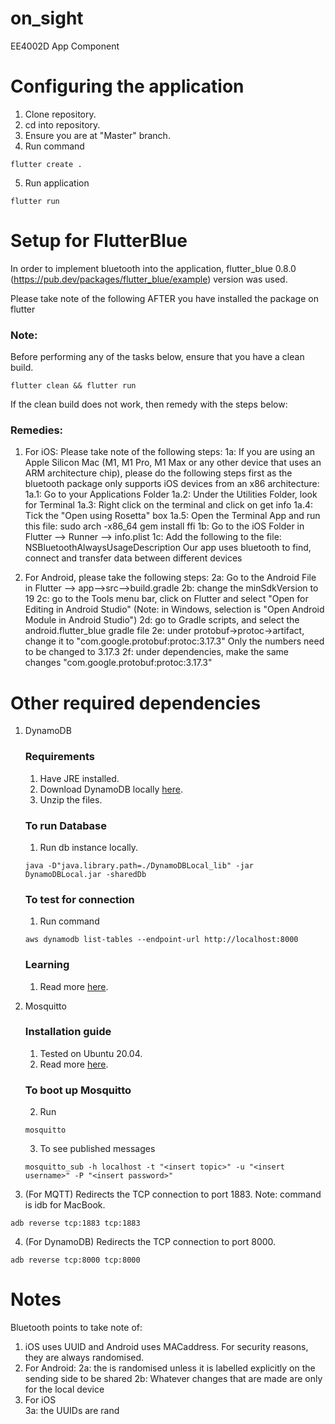 # on_sight

EE4002D App Component

# Configuring the application

1. Clone repository.
2. cd into repository.
3. Ensure you are at "Master" branch.
4. Run command

```
flutter create .
```

5. Run application

```
flutter run
```

# Setup for FlutterBlue

In order to implement bluetooth into the application, flutter_blue 0.8.0 (https://pub.dev/packages/flutter_blue/example) version was used.

Please take note of the following AFTER you have installed the package on flutter

### Note:

Before performing any of the tasks below, ensure that you have a clean build.

```
flutter clean && flutter run
```

If the clean build does not work, then remedy with the steps below:

### Remedies:

1. For iOS: Please take note of the following steps:
   1a: If you are using an Apple Silicon Mac (M1, M1 Pro, M1 Max or any other device that uses an ARM architecture chip), please do the following steps first as the bluetooth package only supports iOS devices from an x86 architecture:
   1a.1: Go to your Applications Folder
   1a.2: Under the Utilities Folder, look for Terminal
   1a.3: Right click on the terminal and click on get info
   1a.4: Tick the "Open using Rosetta" box
   1a.5: Open the Terminal App and run this file: sudo arch -x86_64 gem install ffi
   1b: Go to the iOS Folder in Flutter --> Runner --> info.plist
   1c: Add the following to the file:
   <key>NSBluetoothAlwaysUsageDescription</key>
   <string>Our app uses bluetooth to find, connect and transfer data between different devices</string>

2. For Android, please take the following steps:
   2a: Go to the Android File in Flutter --> app-->src-->build.gradle
   2b: change the minSdkVersion to 19
   2c: go to the Tools menu bar, click on Flutter and select "Open for Editing in Android Studio" (Note: in Windows, selection is "Open Android Module in Android Studio")
   2d: go to Gradle scripts, and select the android.flutter_blue gradle file
   2e: under protobuf->protoc->artifact, change it to "com.google.protobuf:protoc:3.17.3" Only the numbers need to be changed to 3.17.3
   2f: under dependencies, make the same changes "com.google.protobuf:protoc:3.17.3"

# Other required dependencies

1. DynamoDB

   ### Requirements

   1. Have JRE installed.
   2. Download DynamoDB locally [here](https://docs.aws.amazon.com/amazondynamodb/latest/developerguide/DynamoDBLocal.DownloadingAndRunning.html).
   3. Unzip the files.

   ### To run Database

   1. Run db instance locally.

   ```
   java -D"java.library.path=./DynamoDBLocal_lib" -jar DynamoDBLocal.jar -sharedDb
   ```

   ### To test for connection

   1. Run command

   ```
   aws dynamodb list-tables --endpoint-url http://localhost:8000
   ```

   ### Learning

   1. Read more [here](https://docs.aws.amazon.com/amazondynamodb/latest/developerguide/GettingStarted.Python.html).

2. Mosquitto
   ### Installation guide
   1. Tested on Ubuntu 20.04.
   2. Read more [here](https://www.digitalocean.com/community/tutorials/how-to-install-and-secure-the-mosquitto-mqtt-messaging-broker-on-ubuntu-18-04).
   ### To boot up Mosquitto
   2. Run
   ```
   mosquitto
   ```
   3. To see published messages
   ```
   mosquitto_sub -h localhost -t "<insert topic>" -u "<insert username>" -P "<insert password>"
   ```
3. (For MQTT) Redirects the TCP connection to port 1883. Note: command is idb for MacBook.

```
adb reverse tcp:1883 tcp:1883
```

4. (For DynamoDB) Redirects the TCP connection to port 8000.

```
adb reverse tcp:8000 tcp:8000
```

# Notes

Bluetooth points to take note of:

1. iOS uses UUID and Android uses MACaddress. For security reasons, they are always randomised.
2. For Android:
   2a: the is randomised unless it is labelled explicitly on the sending side to be shared
   2b: Whatever changes that are made are only for the local device
3. For iOS  
   3a: the UUIDs are rand
